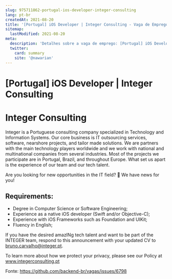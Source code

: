 ```yaml
---
slug: 975711862-portugal-ios-developer-integer-consulting
lang: pt-br
createdAt: 2021-08-20
title: '[Portugal] iOS Developer | Integer Consulting - Vaga de Emprego'
sitemap:
  lastModified: 2021-08-20
meta:
  description: 'Detalhes sobre a vaga de emprego: [Portugal] iOS Developer | Integer Consulting'
  twitter:
    card: summary
    site: '@nawarian'
---
```


# [Portugal] iOS Developer | Integer Consulting

# Integer Consulting

Integer is a Portuguese consulting company specialized in Technology and Information Systems. Our core business is IT outsourcing services, software, nearshore projects, and tailor made solutions. We are partners with the main technology players worldwide and we work with national and multinational companies from several industries. Most of the projects we participate are in Portugal, Brazil, and throughout Europe. What set us apart is the experience of our team and our tech talent.

Are you looking for new opportunities in the IT field? 👀 We have news for you!

## Requirements:
- Degree in Computer Science or Software Engineering;
- Experience as a native iOS developer (Swift and/or Objective-C);
- Experience with iOS Frameworks such as Foundation and UIKit;
- Fluency in English;

If you have the desired amazINg tech talent and want to be part of the INTEGER team, respond to this announcement with your updated CV to bruno.carvalho@integer.pt.

To learn more about how we protect your privacy, please see our Policy at www.integerconsulting.pt


Fonte: https://github.com/backend-br/vagas/issues/6798